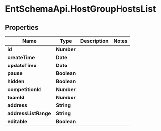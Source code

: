 # EntSchemaApi.HostGroupHostsList

## Properties
Name | Type | Description | Notes
------------ | ------------- | ------------- | -------------
**id** | **Number** |  | 
**createTime** | **Date** |  | 
**updateTime** | **Date** |  | 
**pause** | **Boolean** |  | 
**hidden** | **Boolean** |  | 
**competitionId** | **Number** |  | 
**teamId** | **Number** |  | 
**address** | **String** |  | 
**addressListRange** | **String** |  | 
**editable** | **Boolean** |  | 
